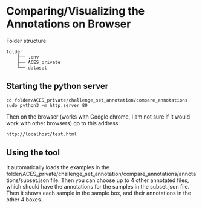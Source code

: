 # Comparing/Visualizing the Annotations on Browser

Folder structure:
```
folder
    ├── .env
    ├── ACES_private
    └── dataset
```

## Starting the python server

    cd folder/ACES_private/challenge_set_annotation/compare_annotations
    sudo python3 -m http.server 80

Then on the browser (works with Google chrome, I am not sure if it would work with other browsers) go to this address:

    http://localhost/test.html

## Using the tool

It automatically loads the examples in the folder/ACES_private/challenge_set_annotation/compare_annotations/annotations/subset.json file. Then you can choose up to 4 other annotated files, which should have the annotations for the samples in the subset.json file. Then it shows each sample in the sample box, and their annotations in the other 4 boxes.